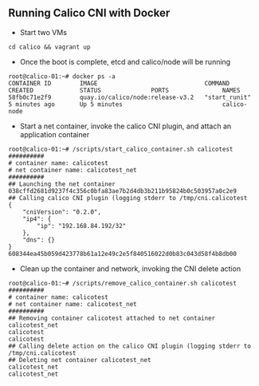 Running Calico CNI with Docker
------------------------------

* Start two VMs
```
cd calico && vagrant up
```

* Once the boot is complete, etcd and calico/node will be running
```
root@calico-01:~# docker ps -a
CONTAINER ID        IMAGE                              COMMAND             CREATED             STATUS              PORTS               NAMES
58fb0c71e2f9        quay.io/calico/node:release-v3.2   "start_runit"       5 minutes ago       Up 5 minutes                            calico-node
```

* Start a net container, invoke the calico CNI plugin, and attach an application container
```
root@calico-01:~# /scripts/start_calico_container.sh calicotest
##########
# container name: calicotest
# net container name: calicotest_net
##########
## Launching the net container
038cffd2681d9237f4c356c0bfa83ae7b2d4db3b211b95824b0c503957a0c2e9
## Calling calico CNI plugin (logging stderr to /tmp/cni.calicotest
{
    "cniVersion": "0.2.0",
    "ip4": {
        "ip": "192.168.84.192/32"
    },
    "dns": {}
}
608344ea45b059d423778b61a12e49c2e5f840516022d0b83c043d58f4b8db00
```

* Clean up the container and network, invoking the CNI delete action
```
root@calico-01:~# /scripts/remove_calico_container.sh calicotest
##########
# container name: calicotest
# net container name: calicotest_net
##########
## Removing container calicotest attached to net container calicotest_net
calicotest
calicotest
## Calling delete action on the calico CNI plugin (logging stderr to /tmp/cni.calicotest
## Deleting net container calicotest_net
calicotest_net
calicotest_net
```
